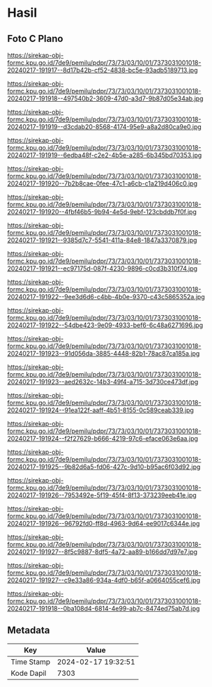 # Hasil

## Foto C Plano

https://sirekap-obj-formc.kpu.go.id/7de9/pemilu/pdpr/73/73/03/10/01/7373031001018-20240217-191917--8d17b42b-cf52-4838-bc5e-93adb5189713.jpg

https://sirekap-obj-formc.kpu.go.id/7de9/pemilu/pdpr/73/73/03/10/01/7373031001018-20240217-191918--497540b2-3609-47d0-a3d7-9b87d05e34ab.jpg

https://sirekap-obj-formc.kpu.go.id/7de9/pemilu/pdpr/73/73/03/10/01/7373031001018-20240217-191919--d3cdab20-8568-4174-95e9-a8a2d80ca9e0.jpg

https://sirekap-obj-formc.kpu.go.id/7de9/pemilu/pdpr/73/73/03/10/01/7373031001018-20240217-191919--6edba48f-c2e2-4b5e-a285-6b345bd70353.jpg

https://sirekap-obj-formc.kpu.go.id/7de9/pemilu/pdpr/73/73/03/10/01/7373031001018-20240217-191920--7b2b8cae-0fee-47c1-a6cb-c1a219d406c0.jpg

https://sirekap-obj-formc.kpu.go.id/7de9/pemilu/pdpr/73/73/03/10/01/7373031001018-20240217-191920--4fbf46b5-9b94-4e5d-9ebf-123cbddb7f0f.jpg

https://sirekap-obj-formc.kpu.go.id/7de9/pemilu/pdpr/73/73/03/10/01/7373031001018-20240217-191921--9385d7c7-5541-411a-84e8-1847a3370879.jpg

https://sirekap-obj-formc.kpu.go.id/7de9/pemilu/pdpr/73/73/03/10/01/7373031001018-20240217-191921--ec97175d-087f-4230-9896-c0cd3b310f74.jpg

https://sirekap-obj-formc.kpu.go.id/7de9/pemilu/pdpr/73/73/03/10/01/7373031001018-20240217-191922--9ee3d6d6-c4bb-4b0e-9370-c43c5865352a.jpg

https://sirekap-obj-formc.kpu.go.id/7de9/pemilu/pdpr/73/73/03/10/01/7373031001018-20240217-191922--54dbe423-9e09-4933-bef6-6c48a6271696.jpg

https://sirekap-obj-formc.kpu.go.id/7de9/pemilu/pdpr/73/73/03/10/01/7373031001018-20240217-191923--91d056da-3885-4448-82b1-78ac87ca185a.jpg

https://sirekap-obj-formc.kpu.go.id/7de9/pemilu/pdpr/73/73/03/10/01/7373031001018-20240217-191923--aed2632c-14b3-49f4-a715-3d730ce473df.jpg

https://sirekap-obj-formc.kpu.go.id/7de9/pemilu/pdpr/73/73/03/10/01/7373031001018-20240217-191924--91ea122f-aaff-4b51-8155-0c589ceab339.jpg

https://sirekap-obj-formc.kpu.go.id/7de9/pemilu/pdpr/73/73/03/10/01/7373031001018-20240217-191924--f2f27629-b666-4219-97c6-eface063e6aa.jpg

https://sirekap-obj-formc.kpu.go.id/7de9/pemilu/pdpr/73/73/03/10/01/7373031001018-20240217-191925--9b82d6a5-fd06-427c-9d10-b95ac6f03d92.jpg

https://sirekap-obj-formc.kpu.go.id/7de9/pemilu/pdpr/73/73/03/10/01/7373031001018-20240217-191926--7953492e-5f19-45f4-8f13-373239eeb41e.jpg

https://sirekap-obj-formc.kpu.go.id/7de9/pemilu/pdpr/73/73/03/10/01/7373031001018-20240217-191926--96792fd0-ff8d-4963-9d64-ee9017c6344e.jpg

https://sirekap-obj-formc.kpu.go.id/7de9/pemilu/pdpr/73/73/03/10/01/7373031001018-20240217-191927--8f5c9887-8df5-4a72-aa89-b166dd7d97e7.jpg

https://sirekap-obj-formc.kpu.go.id/7de9/pemilu/pdpr/73/73/03/10/01/7373031001018-20240217-191927--c9e33a86-934a-4df0-b65f-a0664055cef6.jpg

https://sirekap-obj-formc.kpu.go.id/7de9/pemilu/pdpr/73/73/03/10/01/7373031001018-20240217-191918--0ba108d4-6814-4e99-ab7c-8474ed75ab7d.jpg


## Metadata

| Key        | Value               |
| ---------- | ------------------- |
| Time Stamp | 2024-02-17 19:32:51 |
| Kode Dapil | 7303                |



